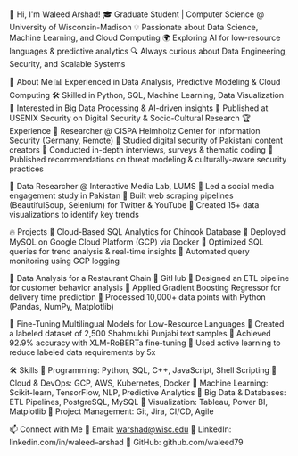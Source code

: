 👋 Hi, I'm Waleed Arshad!
🎓 Graduate Student | Computer Science @ University of Wisconsin-Madison
💡 Passionate about Data Science, Machine Learning, and Cloud Computing
🌍 Exploring AI for low-resource languages & predictive analytics
🔍 Always curious about Data Engineering, Security, and Scalable Systems

🚀 About Me
📊 Experienced in Data Analysis, Predictive Modeling & Cloud Computing
🛠️ Skilled in Python, SQL, Machine Learning, Data Visualization
📡 Interested in Big Data Processing & AI-driven insights
📜 Published at USENIX Security on Digital Security & Socio-Cultural Research
🏆 Experience
🔹 Researcher @ CISPA Helmholtz Center for Information Security (Germany, Remote)
📌 Studied digital security of Pakistani content creators
📌 Conducted in-depth interviews, surveys & thematic coding
📌 Published recommendations on threat modeling & culturally-aware security practices

🔹 Data Researcher @ Interactive Media Lab, LUMS
📌 Led a social media engagement study in Pakistan
📌 Built web scraping pipelines (BeautifulSoup, Selenium) for Twitter & YouTube
📌 Created 15+ data visualizations to identify key trends

🔥 Projects
🔹 Cloud-Based SQL Analytics for Chinook Database
📌 Deployed MySQL on Google Cloud Platform (GCP) via Docker
📌 Optimized SQL queries for trend analysis & real-time insights
📌 Automated query monitoring using GCP logging

🔹 Data Analysis for a Restaurant Chain 📌 GitHub
📌 Designed an ETL pipeline for customer behavior analysis
📌 Applied Gradient Boosting Regressor for delivery time prediction
📌 Processed 10,000+ data points with Python (Pandas, NumPy, Matplotlib)

🔹 Fine-Tuning Multilingual Models for Low-Resource Languages
📌 Created a labeled dataset of 2,500 Shahmukhi Punjabi text samples
📌 Achieved 92.9% accuracy with XLM-RoBERTa fine-tuning
📌 Used active learning to reduce labeled data requirements by 5x

🛠 Skills
📌 Programming: Python, SQL, C++, JavaScript, Shell Scripting
📌 Cloud & DevOps: GCP, AWS, Kubernetes, Docker
📌 Machine Learning: Scikit-learn, TensorFlow, NLP, Predictive Analytics
📌 Big Data & Databases: ETL Pipelines, PostgreSQL, MySQL
📌 Visualization: Tableau, Power BI, Matplotlib
📌 Project Management: Git, Jira, CI/CD, Agile

📫 Connect with Me
💌 Email: warshad@wisc.edu
🔗 LinkedIn: linkedin.com/in/waleed–arshad
🐙 GitHub: github.com/waleed79


